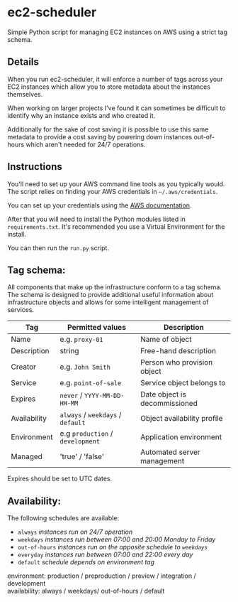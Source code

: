 ec2-scheduler
=============

Simple Python script for managing EC2 instances on AWS using a strict tag schema.

## Details

When you run ec2-scheduler, it will enforce a number of tags across your EC2
instances which allow you to store metadata about the instances themselves.

When working on larger projects I've found it can sometimes be difficult to
identify why an instance exists and who created it.

Additionally for the sake of cost saving it is possible to use this same
metadata to provide a cost saving by powering down instances out-of-hours which
aren't needed for 24/7 operations.

## Instructions

You'll need to set up your AWS command line tools as you typically would. The
script relies on finding your AWS credentials in `~/.aws/credentials`.

You can set up your credentials using the [AWS documentation](http://docs.aws.amazon.com/cli/latest/userguide/cli-chap-getting-started.html).

After that you will need to install the Python modules listed in `requirements.txt`.
It's recommended you use a Virtual Environment for the install.

You can then run the `run.py` script.

## Tag schema:
All components that make up the infrastructure conform to a tag schema. The
schema is designed to provide additional useful information about infrastructure
objects and allows for some intelligent management of services.

| Tag          | Permitted values                  | Description                   |
|--------------|-----------------------------------|-------------------------------|
| Name         | e.g. `proxy-01`                   | Name of object                |
| Description  | string                            | Free-hand description         |
| Creator      | e.g. `John Smith`                 | Person who provision object   |
| Service      | e.g. `point-of-sale`              | Service object belongs to     |
| Expires      | `never` / `YYYY-MM-DD-HH-MM`      | Date object is decommissioned |
| Availability | `always` / `weekdays` / `default` | Object availability profile   |
| Environment  | e.g `production` / `development`  | Application environment       |
| Managed      | 'true' / 'false'                  | Automated server management   |

Expires should be set to UTC dates.

## Availability:

The following schedules are available:
- `always` *instances run on 24/7 operation*
- `weekdays` *instances run between 07:00 and 20:00 Monday to Friday*
- `out-of-hours` *instances run on the opposite schedule to `weekdays`*
- `everyday` *instances run between 07:00 and 22:00 every day*
- `default` *schedule depends on environment tag*

environment:  production / preproduction / preview / integration / development  
availability: always / weekdays/ out-of-hours / default

